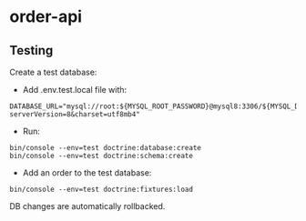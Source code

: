 # order-api

## Testing
Create a test database:
- Add .env.test.local file with:
```
DATABASE_URL="mysql://root:${MYSQL_ROOT_PASSWORD}@mysql8:3306/${MYSQL_DATABASE}?serverVersion=8&charset=utf8mb4"
```
- Run:
```
bin/console --env=test doctrine:database:create
bin/console --env=test doctrine:schema:create
```
- Add an order to the test database:
```
bin/console --env=test doctrine:fixtures:load
```
DB changes are automatically rollbacked.
